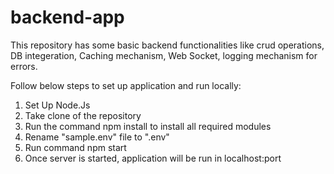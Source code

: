 # backend-app

This repository has some basic backend functionalities like crud operations, DB integeration, Caching mechanism, Web Socket, logging mechanism for errors.

Follow below steps to set up application and run locally:
1. Set Up Node.Js
2. Take clone of the repository
3. Run the command npm install to install all required modules
4. Rename "sample.env" file to ".env"
5. Run command npm start
6. Once server is started, application will be run in localhost:port
   
